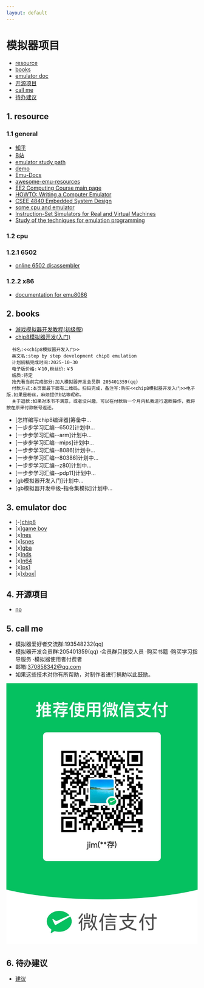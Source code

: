 ```yaml
---
layout: default
---
```



# 模拟器项目
- [resource](#1-resouce)
- [books](#2-books)
- [emulator doc](#3-emulator-doc)
- [开源项目](#4-开源项目)
- [call me](#5-call-me)
- [待办建议](#6-待办建议)
<!-- fence:start -->
## 1. **resource**  
### 1.1 general
 * [知乎](https://www.zhihu.com/people/jim-79-39-91) 
 * [B站](https://space.bilibili.com/3493279404395296)
 * [emulator study path](/study_path.md)
 * [demo](/docs/demo/index.html)
 * [Emu-Docs](https://github.com/shonumi/Emu-Docs)
 * [awesome-emu-resources](https://github.com/marethyu/awesome-emu-resources)
 * [EE2 Computing Course main page](http://www.ee.ic.ac.uk/pcheung/teaching/ee2_computing/)
 * [HOWTO: Writing a Computer Emulator](http://fms.komkon.org/EMUL8/HOWTO.html)
 * [CSEE 4840 Embedded System Design](https://www.cs.columbia.edu/~sedwards/classes/2016/4840-spring/)
 * [some cpu and emulator](https://www.zophar.net/)
 * [Instruction-Set Simulators for Real and Virtual Machines](http://www.xsim.com/)
 * [Study of the techniques for emulation programming](http://www.xsim.com/papers/Bario.2001.emubook.pdf)
### 1.2 cpu
### 1.2.1 6502 
 * [online 6502 disassembler](https://jborza.com/post/2021-06-08-6502-disassembler/)
### 1.2.2 x86
 * [documentation for emu8086](https://yassinebridi.github.io/asm-docs/help.html)
<!-- fence -->
## 2. **books**
- [游戏模拟器开发教程(初级版)](docs/game_emulator_develop(primary).html)
- [chip8模拟器开发(入门)](docs/step_by_step_development_chip8_emulation.html)
```
  书名:<<chip8模拟器开发入门>>
  英文名:step by step development chip8 emulation
  计划初稿完成时间:2025-10-30
  电子版价格:￥10,粉丝价:￥5
  纸质:待定
  抢先看当前完成部分:加入模拟器开发会员群 205401359(qq) 
  付款方式:本页面最下面有二维码，扫码完成，备注写:购买<<chip8模拟器开发入门>>电子版.如果是粉丝，麻烦提供b站等昵称。
  关于退款:如果对本书不满意，或者没兴趣，可以在付款后一个月内私我进行退款操作，我将按在原来付款帐号返还。
```
- [怎样编写chip8编译器]筹备中...
- [一步步学习汇编--6502]计划中...
- [一步步学习汇编--arm]计划中...
- [一步步学习汇编--mips]计划中...
- [一步步学习汇编--8086]计划中...
- [一步步学习汇编--80386]计划中...
- [一步步学习汇编--z80]计划中...
- [一步步学习汇编--pdp11]计划中...
- [gb模拟器开发入门]计划中...
- [gb模拟器开发中级-指令集模拟]计划中...
<!-- fence -->
## 3. **emulator doc**  
 * [-][chip8](docs/chip8/index.html) 
 * [x][game boy](docs/gb/index.html) 
 * [x][nes](docs/nes/index.html) 
 * [x][snes](docs/snes/index.html) 
 * [x][gba](docs/gba/index.html)
 * [x][nds](docs/nds/index.html) 
 * [x][n64](docs/n64/index.html) 
 * [x][ps1](docs/ps1/index.html) 
 * [x][xbox](docs/xbox/index.html)|
<!-- fence -->
## 4. **开源项目**
- [no]()

<!-- fence -->
## 5. **call me**
- 模拟器爱好者交流群:193548232(qq)
- 模拟器开发会员群:205401359(qq)
·会员群只接受人员
  ·购买书籍
  ·购买学习指导服务
  ·模拟器使用者付费者
- 邮箱:370858342@qq.com
- 如果这些技术对你有所帮助，对制作者进行捐助以此鼓励。

![Initial file structure](pay.jpg)


## 6. **待办建议**
- [建议](docs/advance.html)
<!-- fence:end -->




